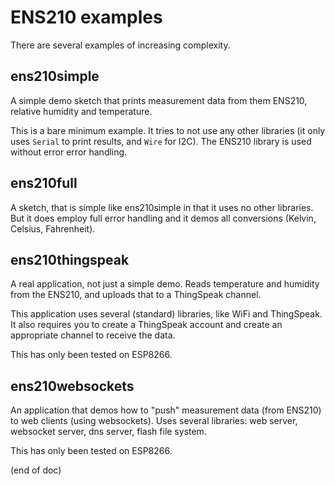 # ENS210 examples
There are several examples of increasing complexity.


## ens210simple
A simple demo sketch that prints measurement data from them ENS210,
relative humidity and temperature.

This is a bare minimum example.
It tries to not use any other libraries (it only uses `Serial` to print results, and `Wire` for I2C).
The ENS210 library is used without error error handling.


## ens210full
A sketch, that is simple like ens210simple in that it uses no other libraries.
But it does employ full error handling and it demos all conversions (Kelvin, Celsius, Fahrenheit).


## ens210thingspeak
A real application, not just a simple demo.
Reads temperature and humidity from the ENS210, and uploads that to a ThingSpeak channel.

This application uses several (standard) libraries, like WiFi and ThingSpeak.
It also requires you to create a ThingSpeak account and create an appropriate channel to receive the data.

This has only been tested on ESP8266.


## ens210websockets
An application that demos how to "push" measurement data (from ENS210) to web clients (using websockets).
Uses several libraries: web server, websocket server, dns server, flash file system.

This has only been tested on ESP8266.


(end of doc)
